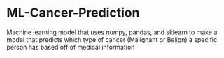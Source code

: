 # ML-Cancer-Prediction

Machine learning model that uses numpy, pandas, and sklearn to make a model that predicts which type of cancer (Malignant or Belign) a specific person has based off of medical information
